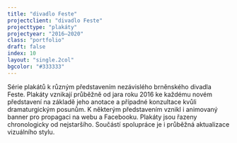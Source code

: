 ```yaml
---
title: "divadlo Feste"
projectclient: "divadlo Feste"
projecttype: "plakáty"
projectyear: "2016—2020"
class: "portfolio"
draft: false
index: 10
layout: "single.2col"
bgcolor: "#333333"
---
```



Série plakátů k&nbsp;různým představením nezávislého brněnského divadla Feste. Plakáty vznikají průběžně od jara roku 2016 ke každému novém představení na základě jeho anotace a&nbsp;případné konzultace kvůli dramaturgickým posunům. K&nbsp;některým představením vznikl i&nbsp;animovaný banner pro propagaci na webu a&nbsp;Facebooku. Plakáty jsou řazeny chronologicky od nejstaršího. Součástí spolupráce je i&nbsp;průběžná aktualizace vizuálního stylu.